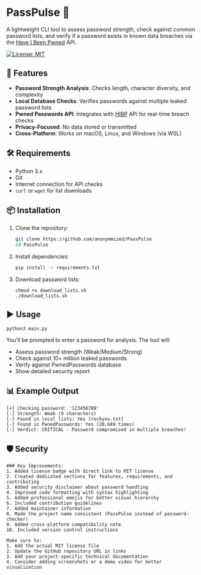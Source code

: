 # PassPulse 🔐
A lightweight CLI tool to assess password strength, check against common password lists, and verify if a password exists in known data breaches via the [Have I Been Pwned](https://haveibeenpwned.com/Passwords) API.

[![License: MIT](https://img.shields.io/badge/License-MIT-yellow)](https://opensource.org/licenses/MIT)

## 🧩 Features
- **Password Strength Analysis**: Checks length, character diversity, and complexity
- **Local Database Checks**: Verifies passwords against multiple leaked password lists
- **Pwned Passwords API**: Integrates with [HIBP](https://haveibeenpwned.com/API/v3#PwnedPasswords) API for real-time breach checks
- **Privacy-Focused**: No data stored or transmitted
- **Cross-Platform**: Works on macOS, Linux, and Windows (via WSL)

## 🛠️ Requirements
- Python 3.x
- Git
- Internet connection for API checks
- `curl` or `wget` for list downloads

## 📦 Installation
1. Clone the repository:
   ```bash
   git clone https://github.com/anonymmized/PassPulse
   cd PassPulse
   ```

2. Install dependencies:
    ```bash
    pip install -r requirements.txt
    ```

3. Download password lists:
    ```
    chmod +x download_lists.sh
    ./download_lists.sh
    ```

## ▶️ Usage

    python3 main.py

You'll be prompted to enter a password for analysis. The tool will:

- Assess password strength (Weak/Medium/Strong)
- Check against 10+ million leaked passwords
- Verify against PwnedPasswords database
- Show detailed security report

## 📊 Example Output


    [+] Checking password: '123456789'
    [-] Strength: Weak (9 characters)
    [-] Found in local lists: Yes (rockyou.txt)
    [-] Found in PwnedPasswords: Yes (20,689 times)
    [-] Verdict: CRITICAL - Password compromised in multiple breaches!


## 🛡️ Security

```
### Key Improvements:
1. Added license badge with direct link to MIT license
2. Created dedicated sections for features, requirements, and contributing
3. Added security disclaimer about password handling
4. Improved code formatting with syntax highlighting
5. Added professional emojis for better visual hierarchy
6. Included contribution guidelines
7. Added maintainer information
8. Made the project name consistent (PassPulse instead of password-checker)
9. Added cross-platform compatibility note
10. Included version control instructions

Make sure to:
1. Add the actual MIT license file
2. Update the GitHub repository URL in links
3. Add your project-specific technical documentation
4. Consider adding screenshots or a demo video for better visualization
```